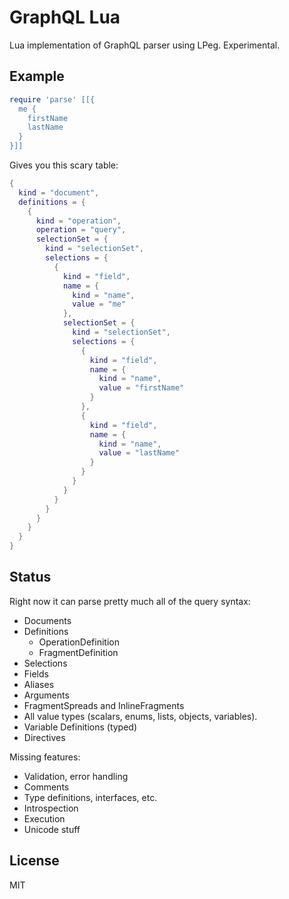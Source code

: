 GraphQL Lua
===

Lua implementation of GraphQL parser using LPeg.  Experimental.

Example
---

```lua
require 'parse' [[{
  me {
    firstName
    lastName
  }
}]]
```

Gives you this scary table:

```lua
{
  kind = "document",
  definitions = {
    {
      kind = "operation",
      operation = "query",
      selectionSet = {
        kind = "selectionSet",
        selections = {
          {
            kind = "field",
            name = {
              kind = "name",
              value = "me"
            },
            selectionSet = {
              kind = "selectionSet",
              selections = {
                {
                  kind = "field",
                  name = {
                    kind = "name",
                    value = "firstName"
                  }
                },
                {
                  kind = "field",
                  name = {
                    kind = "name",
                    value = "lastName"
                  }
                }
              }
            }
          }
        }
      }
    }
  }
}
```

Status
---

Right now it can parse pretty much all of the query syntax:

- Documents
- Definitions
  - OperationDefinition
  - FragmentDefinition
- Selections
- Fields
- Aliases
- Arguments
- FragmentSpreads and InlineFragments
- All value types (scalars, enums, lists, objects, variables).
- Variable Definitions (typed)
- Directives

Missing features:

- Validation, error handling
- Comments
- Type definitions, interfaces, etc.
- Introspection
- Execution
- Unicode stuff

License
---

MIT
